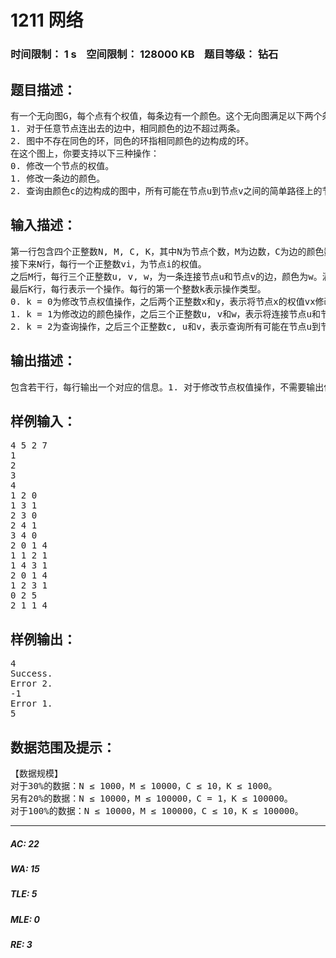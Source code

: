 # 1211 网络   
### 时间限制： 1 s&nbsp;&nbsp;&nbsp;&nbsp;空间限制： 128000 KB&nbsp;&nbsp;&nbsp;&nbsp;题目等级： 钻石  
## 题目描述：  

<pre>
有一个无向图G，每个点有个权值，每条边有一个颜色。这个无向图满足以下两个条件：  
1. 对于任意节点连出去的边中，相同颜色的边不超过两条。  
2. 图中不存在同色的环，同色的环指相同颜色的边构成的环。  
在这个图上，你要支持以下三种操作：  
0. 修改一个节点的权值。  
1. 修改一条边的颜色。  
2. 查询由颜色c的边构成的图中，所有可能在节点u到节点v之间的简单路径上的节点的权值的最大值。
</pre>
  
  
## 输入描述：  

<pre>
第一行包含四个正整数N, M, C, K，其中N为节点个数，M为边数，C为边的颜色数，K为操作数。  
接下来N行，每行一个正整数vi，为节点i的权值。  
之后M行，每行三个正整数u, v, w，为一条连接节点u和节点v的边，颜色为w。满足1 ≤ u, v ≤ N，0 ≤ w < C，保证u ≠ v，且任意两个节点之间最多存在一条边(无论颜色)。  
最后K行，每行表示一个操作。每行的第一个整数k表示操作类型。  
0. k = 0为修改节点权值操作，之后两个正整数x和y，表示将节点x的权值vx修改为y。  
1. k = 1为修改边的颜色操作，之后三个正整数u, v和w，表示将连接节点u和节点v的边的颜色修改为颜色w。满足0 ≤ w < C。  
2. k = 2为查询操作，之后三个正整数c, u和v，表示查询所有可能在节点u到节点v之间的由颜色c构成的简单路径上的节点的权值的最大值。如果不存在u和v之间不存在由颜色c构成的路径，那么输出“-1”。
</pre>
  
  
## 输出描述：  

<pre>
包含若干行，每行输出一个对应的信息。1. 对于修改节点权值操作，不需要输出信息。2. 对于修改边的颜色操作，按以下几类输出：a) 若不存在连接节点u和节点v的边，输出“No such edge.”。b) 若修改后不满足条件1，不修改边的颜色，并输出“Error 1.”。c) 若修改后不满足条件2，不修改边的颜色，并输出“Error 2.”。d) 其他情况，成功修改边的颜色，并输出“Success.”。输出满足条件的第一条信息即可，即若同时满足b和c，则只需要输出“Error 1.”。3. 对于查询操作，直接输出一个整数。 第 5
</pre>
  
  
## 样例输入：  

<pre>
4 5 2 7  
1  
2  
3  
4  
1 2 0  
1 3 1  
2 3 0  
2 4 1  
3 4 0  
2 0 1 4  
1 1 2 1  
1 4 3 1  
2 0 1 4  
1 2 3 1  
0 2 5  
2 1 1 4
</pre>
  
  
## 样例输出：  

<pre>
4  
Success.  
Error 2.  
-1  
Error 1.  
5
</pre>
  
  
## 数据范围及提示：  

<pre>
【数据规模】  
对于30%的数据：N ≤ 1000，M ≤ 10000，C ≤ 10，K ≤ 1000。  
另有20%的数据：N ≤ 10000，M ≤ 100000，C = 1，K ≤ 100000。  
对于100%的数据：N ≤ 10000，M ≤ 100000，C ≤ 10，K ≤ 100000。
</pre>
  
  
***  

##### AC: 22  
##### WA: 15  
##### TLE: 5  
##### MLE: 0  
##### RE: 3  
